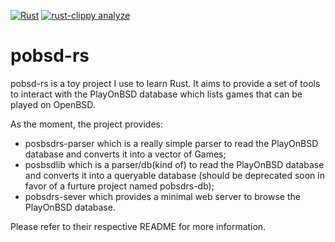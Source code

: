 [![Rust](https://github.com/Hukadan/pobsdjs/actions/workflows/rust.yml/badge.svg)](https://github.com/Hukadan/pobsdjs/actions/workflows/rust.yml)
[![rust-clippy analyze](https://github.com/Hukadan/pobsdjs/actions/workflows/rust-clippy.yml/badge.svg)](https://github.com/Hukadan/pobsdjs/actions/workflows/rust-clippy.yml)

# pobsd-rs
pobsd-rs is a toy project I use to learn Rust. It aims to provide
a set of tools to interact with the PlayOnBSD database which lists
games that can be played on OpenBSD.

As the moment, the project provides:
* posbsdrs-parser which is a really simple parser to
read the PlayOnBSD database and converts it into
a vector of Games;
* posbsdlib which is a parser/db(kind of) to read
the PlayOnBSD database and converts it into a 
queryable database (should be deprecated soon in 
favor of a furture project named pobsdrs-db);
 * pobsdrs-sever which provides a minimal web server
to browse the PlayOnBSD database.

Please refer to their respective README for more
information.